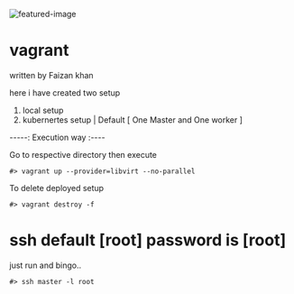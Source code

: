 ![featured-image](https://github.com/faizank789/vagrant/assets/22654388/b8424337-fcb0-4cc2-a04e-9668485ac411)


# vagrant
written by Faizan khan

here i have created two setup 
1. local setup
2. kubernertes setup   | Default [ One Master and One worker ]



-----: Execution way :----

Go to respective directory then execute
```
#> vagrant up --provider=libvirt --no-parallel
```

To delete deployed setup
```
#> vagrant destroy -f
```

# ssh default [root] password is [root]

just run  and bingo..
```
#> ssh master -l root
```
